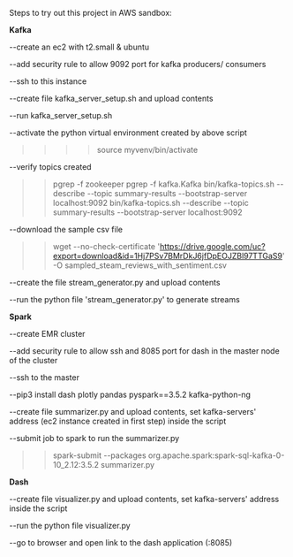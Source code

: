 Steps to try out this project in AWS sandbox:

**Kafka**

--create an ec2 with t2.small & ubuntu

--add security rule to allow 9092 port for kafka producers/ consumers

--ssh to this instance

--create file kafka_server_setup.sh and upload contents

--run kafka_server_setup.sh

--activate the python virtual environment created by above script
>>>>source myvenv/bin/activate

--verify topics created
>> pgrep -f zookeeper
>> pgrep -f kafka.Kafka
>> bin/kafka-topics.sh --describe --topic summary-results --bootstrap-server localhost:9092
>> bin/kafka-topics.sh --describe --topic summary-results --bootstrap-server localhost:9092

--download the sample csv file
>> wget --no-check-certificate 'https://drive.google.com/uc?export=download&id=1Hj7PSv7BMrDkJ6jfDpEOJZBl97TTGaS9' -O sampled_steam_reviews_with_sentiment.csv

--create the file stream_generator.py and upload contents

--run the python file 'stream_generator.py' to generate streams



**Spark <summarizer>**

--create EMR cluster

--add security rule to allow ssh and 8085 port for dash in the master node of the cluster

--ssh to the master

--pip3 install dash plotly pandas pyspark==3.5.2 kafka-python-ng

--create file summarizer.py and upload contents, set kafka-servers' address (ec2 instance created in first step) inside the script

--submit job to spark to run the summarizer.py
>> spark-submit --packages org.apache.spark:spark-sql-kafka-0-10_2.12:3.5.2 summarizer.py


**Dash <visualizer>**

--create file visualizer.py and upload contents, set kafka-servers' address inside the script

--run the python file visualizer.py

--go to browser and open link to the dash application (<spark-master-address>:8085)
